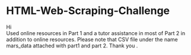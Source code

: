 # HTML-Web-Scraping-Challenge

Hi  
Used online resources in Part 1 and a tutor assistance in most of Part 2 in addition to online resources.
Please note that CSV file under the name mars_data  attached with part1 and part 2.
Thank you .
